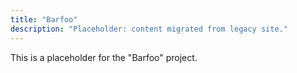 ```yaml
---
title: "Barfoo"
description: "Placeholder: content migrated from legacy site."
---
```


This is a placeholder for the "Barfoo" project.
